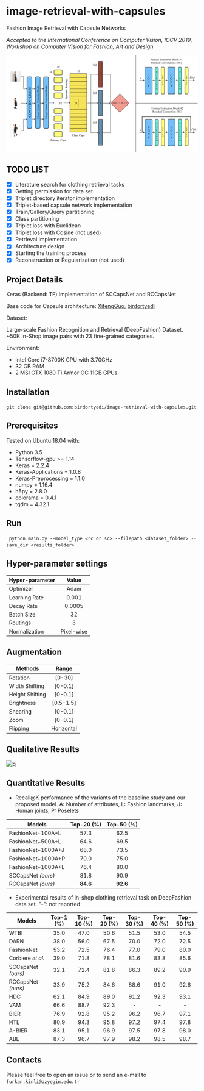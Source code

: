 # image-retrieval-with-capsules
Fashion Image Retrieval with Capsule Networks

*Accepted to the International Conference on Computer Vision, ICCV 2019, Workshop on Computer Vision for Fashion, Art and Design*

![architecture][arch]

[arch]: ./assets/model_arc.png

## TODO LIST

- [x] Literature search for clothing retrieval tasks
- [x] Getting permission for data set
- [x] Triplet directory iterator implementation
- [x] Triplet-based capsule network implementation
- [x] Train/Gallery/Query partitioning
- [x] Class partitioning
- [x] Triplet loss with Euclidean
- [x] Triplet loss with Cosine (not used)
- [x] Retrieval implementation
- [x] Architecture design
- [x] Starting the training process
- [x] Reconstruction or Regularization (not used)

## Project Details

Keras (Backend: TF) implementation of SCCapsNet and RCCapsNet

Base code for Capsule architecture: [XifengGuo](https://github.com/XifengGuo/CapsNet-Keras), [birdortyedi](https://github.com/birdortyedi/fashion-caps-net)

Dataset: 

Large-scale Fashion Recognition and Retrieval (DeepFashion) Dataset. ~50K In-Shop image pairs with 23 fine-grained categories. 

Environment:

* Intel Core i7-8700K CPU with 3.70GHz
* 32 GB RAM 
* 2 MSI GTX 1080 Ti Armor OC 11GB GPUs

## Installation

``` git clone git@github.com:birdortyedi/image-retrieval-with-capsules.git ```

## Prerequisites

Tested on Ubuntu 18.04 with:
* Python 3.5
* Tensorflow-gpu >= 1.14
* Keras = 2.2.4
* Keras-Applications = 1.0.8
* Keras-Preprocessing = 1.1.0
* numpy = 1.16.4
* h5py = 2.8.0
* colorama = 0.4.1
* tqdm = 4.32.1

## Run

``` python main.py --model_type <rc or sc> --filepath <dataset_folder> --save_dir <results_folder>```

## Hyper-parameter settings

| Hyper-parameter        | Value         |
| -------------          |:-------------:|
| Optimizer              | Adam          |
| Learning Rate          | 0.001         |
| Decay Rate             | 0.0005        |
| Batch Size             | 32            |
| Routings               | 3             |
| Normalization          | Pixel-wise    |

## Augmentation

| Methods                | Range         |
| -------------          |:-------------:|
| Rotation               | [0-30]        |
| Width Shifting         | [0-0.1]       |
| Height Shifting        | [0-0.1]       |
| Brightness             | [0.5-1.5]     |
| Shearing               | [0-0.1]       |
| Zoom                   | [0-0.1]       |
| Flipping               | Horizontal    |

## Qualitative Results

![q][qualitative]

[qualitative]: ./assets/qualitative.png

## Quantitative Results

* Recall@K performance of the variants of the baseline study and our proposed model. A: Number of attributes, L: Fashion landmarks, J: Human joints, P: Poselets

| Models                 | Top-20 (%)         | Top-50 (%)         |
| -------------          |:------------------:|:------------------:|
| FashionNet+100A+L      | 57.3               | 62.5               |
| FashionNet+500A+L      | 64.6               | 69.5               |
| FashionNet+1000A+J     | 68.0               | 73.5               |
| FashionNet+1000A+P     | 70.0               | 75.0               |
| FashionNet+1000A+L     | 76.4               | 80.0               |
| SCCapsNet *(ours)*     | 81.8               | 90.9               |
| RCCapsNet *(ours)*     | **84.6**           | **92.6**           |

* Experimental results of in-shop clothing retrieval task on DeepFashion data set. "-": not reported

| Models                 | Top-1 (%)          | Top-10 (%)         | Top-20 (%)         | Top-30 (%)         | Top-40 (%)         | Top-50 (%)         |
| -------------          |:------------------:|:------------------:|:------------------:|:------------------:|:------------------:|:------------------:|
| WTBI                   | 35.0               | 47.0               | 50.6               | 51.5               | 53.0               | 54.5               |
| DARN                   | 38.0               | 56.0               | 67.5               | 70.0               | 72.0               | 72.5               |
| FashionNet             | 53.2               | 72.5               | 76.4               | 77.0               | 79.0               | 80.0               |
| Corbiere *et al.*      | 39.0               | 71.8               | 78.1               | 81.6               | 83.8               | 85.6               |
| SCCapsNet *(ours)*     | 32.1               | 72.4               | 81.8               | 86.3               | 89.2               | 90.9               |
| RCCapsNet *(ours)*     | 33.9               | 75.2               | 84.6               | 88.6               | 91.0               | 92.6               |
| HDC                    | 62.1               | 84.9               | 89.0               | 91.2               | 92.3               | 93.1               |
| VAM                    | 66.6               | 88.7               | 92.3               | -                  | -                  | -                  |
| BIER                   | 76.9               | 92.8               | 95.2               | 96.2               | 96.7               | 97.1               |
| HTL                    | 80.9               | 94.3               | 95.8               | 97.2               | 97.4               | 97.8               |
| A-BIER                 | 83.1               | 95.1               | 96.9               | 97.5               | 97.8               | 98.0               |
| ABE                    | 87.3               | 96.7               | 97.9               | 98.2               | 98.5               | 98.7               |

## Contacts

Please feel free to open an issue or to send an e-mail to `furkan.kinli@ozyegin.edu.tr`
